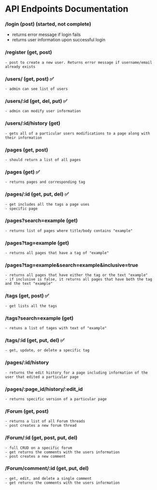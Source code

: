 # API Endpoints Documentation

### /login (post) (started, not complete)
- returns error message if login fails 
- returns user information upon successful login

### /register (get, post)
    - post to create a new user. Returns error message if username/email already exists

### /users/ (get, post) ✅
    - admin can see list of users

### /users/:id (get, del, put) ✅
    - admin can modify user information

### /users/:id/history (get)
    - gets all of a particular users modifications to a page along with their information

### /pages (get, post)
    - should return a list of all pages

### /pages (get)  ✅
    - returns pages and corresponding tag

### /pages/:id (get, put, del) ✅
    - get includes all the tags a page uses
    - specific page

### /pages?search=example (get)
    - returns list of pages where title/body contains "example"

### /pages?tag=example (get)
    - returns all pages that have a tag of "example"

### /pages?tag=example&search=example&inclusive=true
    - returns all pages that have either the tag or the text "example"
    - if inclusive is false, it returns all pages that have both the tag and the text "example"

### /tags (get, post) ✅
    - get lists all the tags

### /tags?search=example (get)
    - retuns a list of tages with text of "example"

### /tags/:id (get, put, del) ✅
    - get, update, or delete a specific tag

### /pages/:id/history
    - returns the edit history for a page including information of the user that edited a particular page

### /pages/:page_id/history/:edit_id
    - returns specific version of a particular page

### /Forum (get, post)
    - returns a list of all Forum threads
    - post creates a new forum thread

### /Forum/:id (get, post, put, del)
    - full CRUD on a specific forum
    - get returns the comments with the users information
    - post creates a new comment

### /Forum/comment/:id (get, put, del)
    - get, edit, and delete a single comment
    - get returns the comments with the users information
